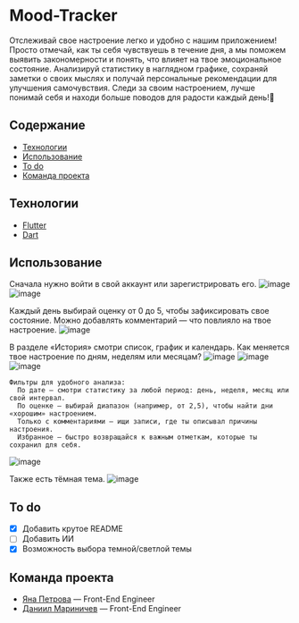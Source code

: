 # Mood-Tracker
Отслеживай свое настроение легко и удобно с нашим приложением! Просто отмечай, как ты себя чувствуешь в течение дня, а мы поможем выявить закономерности и понять, что влияет на твое эмоциональное состояние. Анализируй статистику в наглядном графике, сохраняй заметки о своих мыслях и получай персональные рекомендации для улучшения самочувствия. Следи за своим настроением, лучше понимай себя и находи больше поводов для радости каждый день!🌟

## Содержание
- [Технологии](#Технологии)
- [Использование](#Использование)
- [To do](#to-do)
- [Команда проекта](#команда-проекта)

## Технологии
- [Flutter](https://flutter.dev/)
- [Dart](https://dart.dev/)

## Использование
Сначала нужно войти в свой аккаунт или зарегистрировать его.
![image](/assets/scr1.jpg "Вход")
![image](/assets/scr2.jpg "Регистрация")

Каждый день выбирай оценку от 0 до 5, чтобы зафиксировать свое состояние. Можно добавлять комментарий — что повлияло на твое настроение.
![image](/assets/scr3.jpg "Главный экран")

В разделе «История» смотри список, график и календарь. Как меняется твое настроение по дням, неделям или месяцам?
![image](/assets/scr4.jpg "Список")
![image](/assets/scr5.jpg "График")
![image](/assets/scr6.jpg "Календарь")

```
Фильтры для удобного анализа:
  По дате – смотри статистику за любой период: день, неделя, месяц или свой интервал.
  По оценке – выбирай диапазон (например, от 2,5), чтобы найти дни «хорошим» настроением.
  Только с комментариями – ищи записи, где ты описывал причины настроения.
  Избранное – быстро возвращайся к важным отметкам, которые ты сохранил для себя.
```
![image](/assets/scr7.jpg "Фильтры")

Также есть тёмная тема.
![image](/assets/scr8.jpg "Смена темы")

## To do
- [x] Добавить крутое README
- [ ] Добавить ИИ
- [x] Возможность выбора темной/светлой темы

## Команда проекта
- [Яна Петрова](tg://) — Front-End Engineer
- [Даниил Мариничев](tg://) — Front-End Engineer
